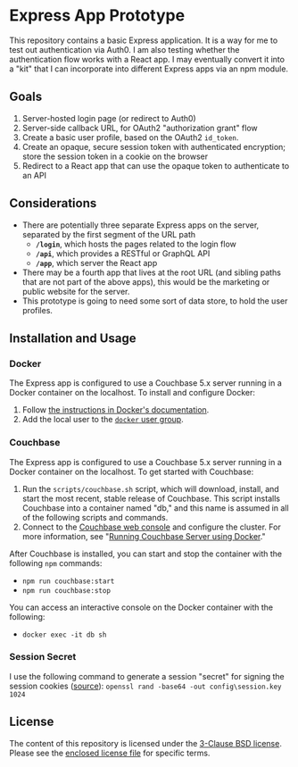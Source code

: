 # Express App Prototype

This repository contains a basic Express application. It is a way for me to test out authentication via Auth0. I am also testing whether the authentication flow works with a React app. I may eventually convert it into a "kit" that I can incorporate into different Express apps via an npm module.

## Goals

1. Server-hosted login page (or redirect to Auth0)
1. Server-side callback URL, for OAuth2 "authorization grant" flow
1. Create a basic user profile, based on the OAuth2 `id_token`.
1. Create an opaque, secure session token with authenticated encryption; store the session token in a cookie on the browser
1. Redirect to a React app that can use the opaque token to authenticate to an API

## Considerations

- There are potentially three separate Express apps on the server, separated by the first segment of the URL path
    - **`/login`**, which hosts the pages related to the login flow
    - **`/api`**, which provides a RESTful or GraphQL API
    - **`/app`**, which server the React app
- There may be a fourth app that lives at the root URL (and sibling paths that are not part of the above apps), this would be the marketing or public website for the server.
- This prototype is going to need some sort of data store, to hold the user profiles.

## Installation and Usage

### Docker

The Express app is configured to use a Couchbase 5.x server running in a Docker container on the localhost. To install and configure Docker:

1. Follow [the instructions in Docker's documentation][3].
1. Add the local user to the [`docker` user group][4].

[3]: https://docs.docker.com/engine/installation/linux/docker-ce/ubuntu
[4]: https://techoverflow.net/2017/03/01/solving-docker-permission-denied-while-trying-to-connect-to-the-docker-daemon-socket

### Couchbase

The Express app is configured to use a Couchbase 5.x server running in a Docker container on the localhost. To get started with Couchbase:

1. Run the `scripts/couchbase.sh` script, which will download, install, and start the most recent, stable release of Couchbase. This script installs Couchbase into a container named "db," and this name is assumed in all of the following scripts and commands.
1. Connect to the [Couchbase web console][5] and configure the cluster. For more information, see "[Running Couchbase Server using Docker][6]."

[5]: http://calypso.sword:8091
[6]: https://developer.couchbase.com/documentation/server/5.0/install/getting-started-docker.html

After Couchbase is installed, you can start and stop the container with the following `npm` commands:

- `npm run couchbase:start`
- `npm run couchbase:stop`

You can access an interactive console on the Docker container with the following:

- `docker exec -it db sh`

### Session Secret

I use the following command to generate a session "secret" for signing the session cookies ([source][7]): `openssl rand -base64 -out config\session.key 1024`

[7]: https://raymii.org/s/tutorials/Encrypt_and_decrypt_files_to_public_keys_via_the_OpenSSL_Command_Line.html

## License

The content of this repository is licensed under the [3-Clause BSD license][1]. Please see the [enclosed license file][2] for specific terms.

[1]: https://opensource.org/licenses/BSD-3-Clause
[2]: LICENSE.md
